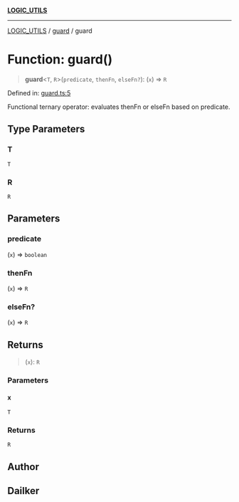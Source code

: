 [**LOGIC_UTILS**](../../README.md)

***

[LOGIC_UTILS](../../README.md) / [guard](../README.md) / guard

# Function: guard()

> **guard**\<`T`, `R`\>(`predicate`, `thenFn`, `elseFn?`): (`x`) => `R`

Defined in: [guard.ts:5](https://github.com/dailker/everyutil/blob/2c6c8c707de5d4a5d228d272d2d21855929838e2/src/logic/guard.ts#L5)

Functional ternary operator: evaluates thenFn or elseFn based on predicate.

## Type Parameters

### T

`T`

### R

`R`

## Parameters

### predicate

(`x`) => `boolean`

### thenFn

(`x`) => `R`

### elseFn?

(`x`) => `R`

## Returns

> (`x`): `R`

### Parameters

#### x

`T`

### Returns

`R`

## Author

## Dailker
